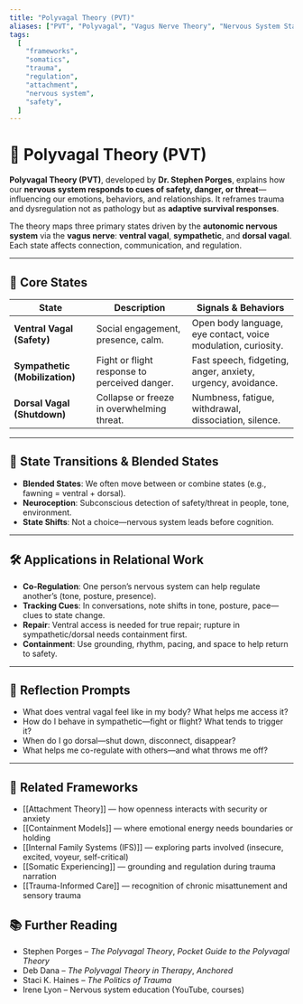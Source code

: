 ```yaml
---
title: "Polyvagal Theory (PVT)"
aliases: ["PVT", "Polyvagal", "Vagus Nerve Theory", "Nervous System States"]
tags:
  [
    "frameworks",
    "somatics",
    "trauma",
    "regulation",
    "attachment",
    "nervous system",
    "safety",
  ]
---
```


<!-- @format -->

# 🌿 Polyvagal Theory (PVT)

**Polyvagal Theory (PVT)**, developed by **Dr. Stephen Porges**, explains how our **nervous system responds to cues of safety, danger, or threat**—influencing our emotions, behaviors, and relationships. It reframes trauma and dysregulation not as pathology but as **adaptive survival responses**.

The theory maps three primary states driven by the **autonomic nervous system** via the **vagus nerve**: **ventral vagal**, **sympathetic**, and **dorsal vagal**. Each state affects connection, communication, and regulation.

---

## 🧠 Core States

| State                          | Description                                   | Signals & Behaviors                                           |
| ------------------------------ | --------------------------------------------- | ------------------------------------------------------------- |
| **Ventral Vagal (Safety)**     | Social engagement, presence, calm.            | Open body language, eye contact, voice modulation, curiosity. |
| **Sympathetic (Mobilization)** | Fight or flight response to perceived danger. | Fast speech, fidgeting, anger, anxiety, urgency, avoidance.   |
| **Dorsal Vagal (Shutdown)**    | Collapse or freeze in overwhelming threat.    | Numbness, fatigue, withdrawal, dissociation, silence.         |

---

## 🔄 State Transitions & Blended States

- **Blended States**: We often move between or combine states (e.g., fawning = ventral + dorsal).
- **Neuroception**: Subconscious detection of safety/threat in people, tone, environment.
- **State Shifts**: Not a choice—nervous system leads before cognition.

---

## 🛠 Applications in Relational Work

- **Co-Regulation**: One person’s nervous system can help regulate another’s (tone, posture, presence).
- **Tracking Cues**: In conversations, note shifts in tone, posture, pace—clues to state change.
- **Repair**: Ventral access is needed for true repair; rupture in sympathetic/dorsal needs containment first.
- **Containment**: Use grounding, rhythm, pacing, and space to help return to safety.

---

## 💬 Reflection Prompts

- What does ventral vagal feel like in my body? What helps me access it?
- How do I behave in sympathetic—fight or flight? What tends to trigger it?
- When do I go dorsal—shut down, disconnect, disappear?
- What helps me co-regulate with others—and what throws me off?

---

## 🔗 Related Frameworks

- [[Attachment Theory]] — how openness interacts with security or anxiety
- [[Containment Models]] — where emotional energy needs boundaries or holding
- [[Internal Family Systems (IFS)]] — exploring parts involved (insecure, excited, voyeur, self-critical)
- [[Somatic Experiencing]] — grounding and regulation during trauma narration
- [[Trauma-Informed Care]] — recognition of chronic misattunement and sensory trauma

## 📚 Further Reading

- Stephen Porges – _The Polyvagal Theory_, _Pocket Guide to the Polyvagal Theory_
- Deb Dana – _The Polyvagal Theory in Therapy_, _Anchored_
- Staci K. Haines – _The Politics of Trauma_
- Irene Lyon – Nervous system education (YouTube, courses)
